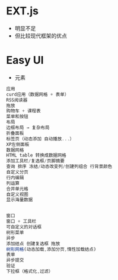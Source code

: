 # EXT.js

- 明显不足
- 但比较现代框架的优点

# Easy UI

- 元素

```javascript
应用
curd应用（数据网格 + 表单）
RSS阅读器
拖放
购物车 + 课程表
菜单和按钮
布局
边框布局 → 复杂布局
折叠面板
标签页（动态添加 自动播放...）
XP左侧面板
数据网格
HTML table 转换成数据网格
添加工具栏/复选框/页脚摘要
查询 排序 冻结/动态改变列/创建列组合 行背景颜色
自定义分页
行内编辑
列运算
合并单元格
自定义视图
显示海量数据


窗口
窗口 + 工具栏
可自定义的对话框
树形菜单
异步
添加结点 创建复选框 拖放
树形网格(动态加载,添加分页,惰性加载结点)
表单
异步提交
验证
下拉框（格式化,过滤）
```